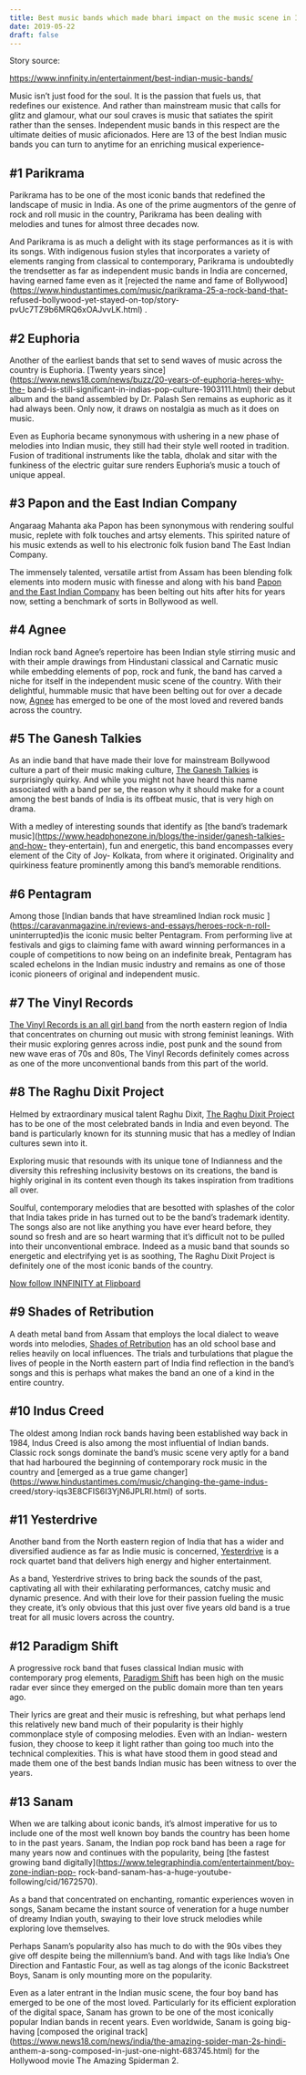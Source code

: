 ```yaml
---
title: Best music bands which made bhari impact on the music scene in India 
date: 2019-05-22 
draft: false 
---
```


Story source:

https://www.innfinity.in/entertainment/best-indian-music-bands/


Music isn’t just food for the soul. It is the passion that fuels us, that
redefines our existence. And rather than mainstream music that calls for glitz
and glamour, what our soul craves is music that satiates the spirit rather
than the senses. Independent music bands in this respect are the ultimate
deities of music aficionados. Here are 13 of the best Indian music bands you
can turn to anytime for an enriching musical experience-

## #1 Parikrama

  
Parikrama has to be one of the most iconic bands that redefined the landscape
of music in India. As one of the prime augmentors of the genre of rock and
roll music in the country, Parikrama has been dealing with melodies and tunes
for almost three decades now.

And Parikrama is as much a delight with its stage performances as it is with
its songs. With indigenous fusion styles that incorporates a variety of
elements ranging from classical to contemporary, Parikrama is undoubtedly the
trendsetter as far as independent music bands in India are concerned, having
earned fame even as it [rejected the name and fame of
Bollywood](https://www.hindustantimes.com/music/parikrama-25-a-rock-band-that-
refused-bollywood-yet-stayed-on-top/story-pvUc7TZ9b6MRQ6xOAJvvLK.html) .

## #2 Euphoria

  
Another of the earliest bands that set to send waves of music across the
country is Euphoria. [Twenty years
since](https://www.news18.com/news/buzz/20-years-of-euphoria-heres-why-the-
band-is-still-significant-in-indias-pop-culture-1903111.html) their debut
album and the band assembled by Dr. Palash Sen remains as euphoric as it had
always been. Only now, it draws on nostalgia as much as it does on music.

Even as Euphoria became synonymous with ushering in a new phase of melodies
into Indian music, they still had their style well rooted in tradition. Fusion
of traditional instruments like the tabla, dholak and sitar with the funkiness
of the electric guitar sure renders Euphoria’s music a touch of unique appeal.

## #3 Papon and the East Indian Company

  
Angaraag Mahanta aka Papon has been synonymous with rendering soulful music,
replete with folk touches and artsy elements. This spirited nature of his
music extends as well to his electronic folk fusion band The East Indian
Company.

The immensely talented, versatile artist from Assam has been blending folk
elements into modern music with finesse and along with his band [Papon and the
East Indian Company](http://www.papon.in/papon.php) has been belting out hits
after hits for years now, setting a benchmark of sorts in Bollywood as well.

## #4 Agnee

  
Indian rock band Agnee’s repertoire has been Indian style stirring music and
with their ample drawings from Hindustani classical and Carnatic music while
embedding elements of pop, rock and funk, the band has carved a niche for
itself in the independent music scene of the country. With their delightful,
hummable music that have been belting out for over a decade now,
[Agnee](http://www.agneelive.com/about.html) has emerged to be one of the most
loved and revered bands across the country.

## #5 The Ganesh Talkies

  
As an indie band that have made their love for mainstream Bollywood culture a
part of their music making culture, [The Ganesh
Talkies](https://www.redbull.com/in-en/band-in-focus-the-ganesh-talkies) is
surprisingly quirky. And while you might not have heard this name associated
with a band per se, the reason why it should make for a count among the best
bands of India is its offbeat music, that is very high on drama.

With a medley of interesting sounds that identify as [the band’s trademark
music](https://www.headphonezone.in/blogs/the-insider/ganesh-talkies-and-how-
they-entertain), fun and energetic, this band encompasses every element of the
City of Joy- Kolkata, from where it originated. Originality and quirkiness
feature prominently among this band’s memorable renditions.

## #6 Pentagram

  
Among those [Indian bands that have streamlined Indian rock music
](https://caravanmagazine.in/reviews-and-essays/heroes-rock-n-roll-
uninterrupted)is the iconic music belter Pentagram. From performing live at
festivals and gigs to claiming fame with award winning performances in a
couple of competitions to now being on an indefinite break, Pentagram has
scaled echelons in the Indian music industry and remains as one of those
iconic pioneers of original and independent music.

## #7 The Vinyl Records

  
[The Vinyl Records is an all girl
band](http://conversationswithbianca.com/2012/08/05/the-vinyl-records/) from
the north eastern region of India that concentrates on churning out music with
strong feminist leanings. With their music exploring genres across indie, post
punk and the sound from new wave eras of 70s and 80s, The Vinyl Records
definitely comes across as one of the more unconventional bands from this part
of the world.  

## #8 The Raghu Dixit Project

Helmed by extraordinary musical talent Raghu Dixit, [The Raghu Dixit
Project](http://www.raghudixit.com/) has to be one of the most celebrated
bands in India and even beyond. The band is particularly known for its
stunning music that has a medley of Indian cultures sewn into it.

  
Exploring music that resounds with its unique tone of Indianness and the
diversity this refreshing inclusivity bestows on its creations, the band is
highly original in its content even though its takes inspiration from
traditions all over.

Soulful, contemporary melodies that are besotted with splashes of the color
that India takes pride in has turned out to be the band’s trademark identity.
The songs also are not like anything you have ever heard before, they sound so
fresh and are so heart warming that it’s difficult not to be pulled into their
unconventional embrace. Indeed as a music band that sounds so energetic and
electrifying yet is as soothing, The Raghu Dixit Project is definitely one of
the most iconic bands of the country.

[Now follow INNFINITY at Flipboard](https://flipboard.com/@INNFINITY)

## #9 Shades of Retribution

  
A death metal band from Assam that employs the local dialect to weave words
into melodies, [Shades of
Retribution](https://vibesnortheast.in/artists/shades-of-retribution/) has an
old school base and relies heavily on local influences. The trials and
turbulations that plague the lives of people in the North eastern part of
India find reflection in the band’s songs and this is perhaps what makes the
band an one of a kind in the entire country.

## #10 Indus Creed

  
The oldest among Indian rock bands having been established way back in 1984,
Indus Creed is also among the most influential of Indian bands. Classic rock
songs dominate the band’s music scene very aptly for a band that had harboured
the beginning of contemporary rock music in the country and [emerged as a true
game changer](https://www.hindustantimes.com/music/changing-the-game-indus-
creed/story-iqs3E8CFIS6I3YjN6JPLRI.html) of sorts.

## #11 Yesterdrive

  
Another band from the North eastern region of India that has a wider and
diversified audience as far as Indie music is concerned,
[Yesterdrive](http://www.gigsync.in/page/yesterdrive) is a rock quartet band
that delivers high energy and higher entertainment.

As a band, Yesterdrive strives to bring back the sounds of the past,
captivating all with their exhilarating performances, catchy music and dynamic
presence. And with their love for their passion fueling the music they create,
it’s only obvious that this just over five years old band is a true treat for
all music lovers across the country.

## #12 Paradigm Shift

  
A progressive rock band that fuses classical Indian music with contemporary
prog elements, [Paradigm
Shift](https://indianbandshub.blogspot.com/2019/01/paradigm-shift-mumbai.html)
has been high on the music radar ever since they emerged on the public domain
more than ten years ago.

Their lyrics are great and their music is refreshing, but what perhaps lend
this relatively new band much of their popularity is their highly commonplace
style of composing melodies. Even with an Indian- western fusion, they choose
to keep it light rather than going too much into the technical complexities.
This is what have stood them in good stead and made them one of the best bands
Indian music has been witness to over the years.

## #13 Sanam

  
When we are talking about iconic bands, it’s almost imperative for us to
include one of the most well known boy bands the country has been home to in
the past years. Sanam, the Indian pop rock band has been a rage for many years
now and continues with the popularity, being [the fastest growing band
digitally](https://www.telegraphindia.com/entertainment/boy-zone-indian-pop-
rock-band-sanam-has-a-huge-youtube-following/cid/1672570).

As a band that concentrated on enchanting, romantic experiences woven in
songs, Sanam became the instant source of veneration for a huge number of
dreamy Indian youth, swaying to their love struck melodies while exploring
love themselves.

Perhaps Sanam’s popularity also has much to do with the 90s vibes they give
off despite being the millennium’s band. And with tags like India’s One
Direction and Fantastic Four, as well as tag alongs of the iconic Backstreet
Boys, Sanam is only mounting more on the popularity.

Even as a later entrant in the Indian music scene, the four boy band has
emerged to be one of the most loved. Particularly for its efficient
exploration of the digital space, Sanam has grown to be one of the most
iconically popular Indian bands in recent years. Even worldwide, Sanam is
going big- having [composed the original
track](https://www.news18.com/news/india/the-amazing-spider-man-2s-hindi-
anthem-a-song-composed-in-just-one-night-683745.html) for the Hollywood movie
The Amazing Spiderman 2.

